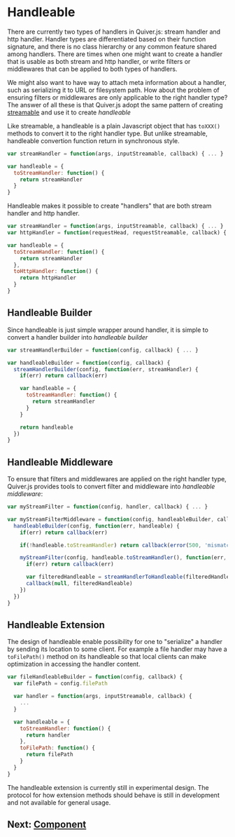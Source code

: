 
Handleable
==========

There are currently two types of handlers in Quiver.js: stream handler and http handler. Handler types are differentiated based on their function signature, and there is no class hierarchy or any common feature shared among handlers. There are times when one might want to create a handler that is usable as both stream and http handler, or write filters or middlewares that can be applied to both types of handlers. 

We might also want to have way to attach meta information about a handler, such as serializing it to URL or filesystem path. How about the problem of ensuring filters or middlewares are only applicable to the right handler type? The answer of all these is that Quiver.js adopt the same pattern of creating [streamable](02-streamable.md) and use it to create _handleable_

Like streamable, a handleable is a plain Javascript object that has `toXXX()` methods to convert it to the right handler type. But unlike streamable, handleable convertion function return in synchronous style.

```javascript
var streamHandler = function(args, inputStreamable, callback) { ... }

var handleable = {
  toStreamHandler: function() {
    return streamHandler
  }
}
```

Handleable makes it possible to create "handlers" that are both stream handler and http handler.

```javascript
var streamHandler = function(args, inputStreamable, callback) { ... }
var httpHandler = function(requestHead, requestStreamable, callback) { ... }

var handleable = {
  toStreamHandler: function() {
    return streamHandler
  },
  toHttpHandler: function() {
    return httpHandler
  }
}
```

## Handleable Builder

Since handleable is just simple wrapper around handler, it is simple to convert a handler builder into _handleable builder_

```javascript
var streamHandlerBuilder = function(config, callback) { ... }

var handleableBuilder = function(config, callback) {
  streamHandlerBuilder(config, function(err, streamHandler) {
    if(err) return callback(err)

    var handleable = {
      toStreamHandler: function() {
        return streamHandler
      }
    }

    return handleable
  })
}
```

## Handleable Middleware

To ensure that filters and middlewares are applied on the right handler type, Quiver.js provides tools to convert filter and middleware into _handleable middleware_:

```javascript
var myStreamFilter = function(config, handler, callback) { ... }

var myStreamFilterMiddleware = function(config, handleableBuilder, callback) {
  handleableBuilder(config, function(err, handleable) {
    if(err) return callback(err)

    if(!handleable.toStreamHandler) return callback(error(500, 'mismatch handler type'))

    myStreamFilter(config, handleable.toStreamHandler(), function(err, filteredHandler) {
      if(err) return callback(err)

      var filteredHandleable = streamHandlerToHandleable(filteredHandler)
      callback(null, filteredHandleable)
    })
  })
}
```

## Handleable Extension

The design of handleable enable possibility for one to "serialize" a handler by sending its location to some client. For example a file handler may have a `toFilePath()` method on its handleable so that local clients can make optimization in accessing the handler content.

```javascript
var fileHandleableBuilder = function(config, callback) {
  var filePath = config.filePath

  var handler = function(args, inputStreamable, callback) {
    ...
  }

  var handleable = {
    toStreamHandler: function() {
      return handler
    },
    toFilePath: function() {
      return filePath
    }
  }
}
```

The handleable extension is currently still in experimental design. The protocol for how extension methods should behave is still in development and not available for general usage.

## Next: [Component](08-component.md)